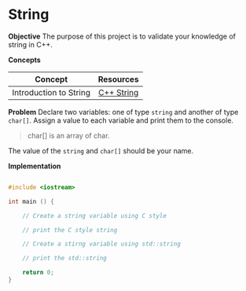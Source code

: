# String

**Objective**
The purpose of this project is to validate your knowledge of string in C++.


**Concepts**

| Concept   |      Resources      |
|----------|:-------------:|
|Introduction to String| [C++ String](https://www.youtube.com/watch?v=HOB-Ey3tEqY) |



**Problem**
Declare two variables: one of type `string` and another of type `char[]`. Assign a value to each variable and print them to the console.

> char[] is an array of char.

The value of the `string` and `char[]` should be your name.

**Implementation**

```cpp

#include <iostream>

int main () {

    // Create a string variable using C style

    // print the C style string

    // Create a stirng variable using std::string

    // print the std::string

    return 0;
}

```

